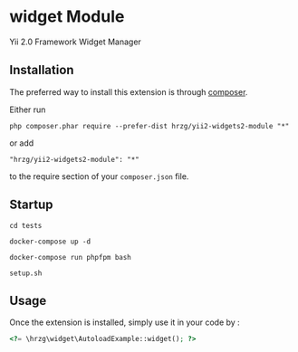 widget Module
===============

Yii 2.0 Framework Widget Manager

Installation
------------

The preferred way to install this extension is through [composer](http://getcomposer.org/download/).

Either run

```
php composer.phar require --prefer-dist hrzg/yii2-widgets2-module "*"
```

or add

```
"hrzg/yii2-widgets2-module": "*"
```

to the require section of your `composer.json` file.


Startup
-------

```
cd tests

docker-compose up -d

docker-compose run phpfpm bash

setup.sh
```


Usage
-----

Once the extension is installed, simply use it in your code by  :

```php
<?= \hrzg\widget\AutoloadExample::widget(); ?>
```